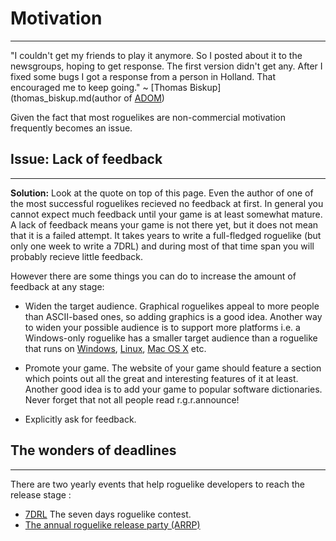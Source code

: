 # Motivation

---

"I couldn't get my friends to play it anymore. So I posted about it to the newsgroups, hoping to get response. The first version didn't get any. After I fixed some bugs I got a response from a person in Holland. That encouraged me to keep going." ~ [Thomas Biskup](thomas_biskup.md(author of [ADOM](adom.md))

Given the fact that most roguelikes are non-commercial motivation frequently becomes an issue.

## Issue: Lack of feedback

---

**Solution:** Look at the quote on top of this page. Even the author of one of the most successful roguelikes recieved no feedback at first. In general you cannot expect much feedback until your game is at least somewhat mature. A lack of feedback means your game is not there yet, but it does not mean that it is a failed attempt. It takes years to write a full-fledged roguelike (but only one week to write a 7DRL) and during most of that time span you will probably recieve little feedback.

However there are some things you can do to increase the amount of feedback at any stage:

* Widen the target audience. Graphical roguelikes appeal to more people than ASCII-based ones, so adding graphics is a good idea. Another way to widen your possible audience is to support more platforms i.e. a Windows-only roguelike has a smaller target audience than a roguelike that runs on [Windows](windows.md), [Linux](linux.md), [Mac OS X](mac_os_x.md) etc.

* Promote your game. The website of your game should feature a section which points out all the great and interesting features of it at least. Another good idea is to add your game to popular software dictionaries. Never forget that not all people read r.g.r.announce!

* Explicitly ask for feedback.

## The wonders of deadlines

---

There are two yearly events that help roguelike developers to reach the release stage :

* [7DRL](7drl.md) The seven days roguelike contest.
* [The annual roguelike release party (ARRP)](The_annual_roguelike_release_party.md)
